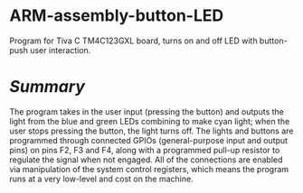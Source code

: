 # ARM-assembly-button-LED
Program for Tiva C TM4C123GXL board, turns on and off LED with button-push user interaction.

# ***Summary***

The program takes in the user input (pressing the button) and outputs the light from the blue and green LEDs combining to make cyan light; when the user stops pressing the button, the light turns off. The lights and buttons are programmed through connected GPIOs (general-purpose input and output pins) on pins F2, F3 and F4, along with a programmed pull-up resistor to regulate the signal when not engaged. All of the connections are enabled via manipulation of the system control registers, which means the program runs at a very low-level and cost on the machine.
